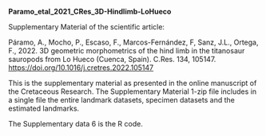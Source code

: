 <b>Paramo_etal_2021_CRes_3D-Hindlimb-LoHueco</b>

Supplementary Material of the scientific article:

Páramo, A., Mocho, P., Escaso, F., Marcos-Fernández, F, Sanz, J.L., Ortega, F., 2022. 3D geometric morphometrics of the hind limb in the titanosaur sauropods from Lo Hueco (Cuenca, Spain). C.Res. 134, 105147. https://doi.org/10.1016/j.cretres.2022.105147

This is the supplementary material as presented in the online manuscript of the Cretaceous Research. The Supplementary Material 1-zip file includes in a single file the entire landmark datasets, specimen datasets and the estimated landmarks.

The Supplementary data 6 is the R code.
